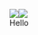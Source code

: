 <!--### Hi there 👋-->

<img align="top" src="https://github-readme-stats.vercel.app/api/?username=liam-mack&theme=yeblu" /><img align="center" src="https://github-readme-stats.vercel.app/api/top-langs/?username=liam-mack&theme=yeblu" />
</br>
Hello


<!--
**liam-mack/liam-mack** is a ✨ _special_ ✨ repository because its `README.md` (this file) appears on your GitHub profile.

Here are some ideas to get you started:

- 🔭 I’m currently working on ...
- 🌱 I’m currently learning ...
- 👯 I’m looking to collaborate on ...
- 🤔 I’m looking for help with ...
- 💬 Ask me about ...
- 📫 How to reach me: ...
- 😄 Pronouns: ...
- ⚡ Fun fact: ...
-->
